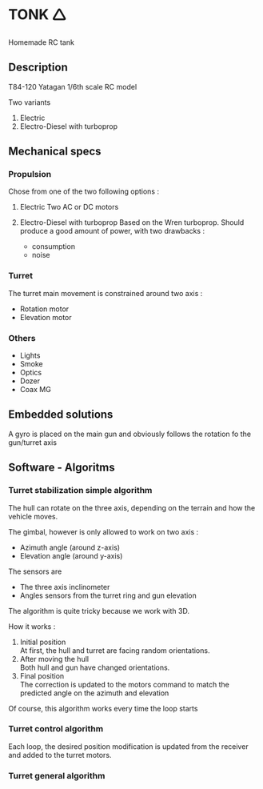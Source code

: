 # TONK 🛆
Homemade RC tank

## Description 

T84-120 Yatagan 
1/6th scale RC model

Two variants 
1) Electric
2) Electro-Diesel with turboprop

## Mechanical specs

### Propulsion

Chose from one of the two following options :

1) Electric
   Two AC or DC motors 

2) Electro-Diesel with turboprop
   Based on the Wren turboprop.
   Should produce a good amount of power, with two drawbacks :
   * consumption
   * noise

### Turret

The turret main movement is constrained around two axis :

* Rotation motor
* Elevation motor

### Others

* Lights
* Smoke
* Optics
* Dozer
* Coax MG

## Embedded solutions 

A gyro is placed on the main gun and obviously follows the rotation fo the gun/turret axis



## Software - Algoritms

### Turret stabilization simple algorithm

The hull can rotate on the three axis, depending on the terrain and how the vehicle moves.   

The gimbal, however is only allowed to work on two axis :
* Azimuth angle (around z-axis)
* Elevation angle (around y-axis)

The sensors are 
* The three axis inclinometer
* Angles sensors from the turret ring and gun elevation

The algorithm is quite tricky because we work with 3D.

How it works :

1) Initial position  
At first, the hull and turret are facing random orientations. 
2) After moving the hull   
Both hull and gun have changed orientations.
3) Final position    
The correction is updated to the motors command to match the predicted angle on the azimuth and elevation

Of course, this algorithm works every time the loop starts



### Turret control algorithm

Each loop, the desired position modification is updated from the receiver and added to the turret motors.

### Turret general algorithm
